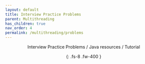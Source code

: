 ```yaml
---
layout: default
title: Interview Practice Problems
parent: Multithreading
has_children: true
nav_order: 4
permalink: /multithreading/problems
---
```

<div align="center" markdown="1">
Interview Practice Problems / Java resources / Tutorial

{: .fs-8 .fw-400 }
</div>